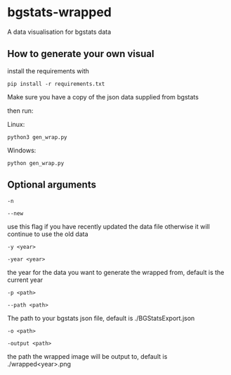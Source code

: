 # bgstats-wrapped

A data visualisation for bgstats data

## How to generate your own visual 

install the requirements with

```pip install -r requirements.txt```

Make sure you have a copy of the json data supplied from bgstats

then run: 

Linux: 

```python3 gen_wrap.py```

Windows:

```python gen_wrap.py```

## Optional arguments
```-n```

```--new```

use this flag if you have recently updated the data file otherwise it will continue to use the old data

```-y <year>```

```-year <year>```

the year for the data you want to generate the wrapped from, default is the current year

```-p <path>```

```--path <path>```

The path to your bgstats json file, default is ./BGStatsExport.json

```-o <path>```

```-output <path>```

the path the wrapped image will be output to, default is ./wrapped\<year\>.png

